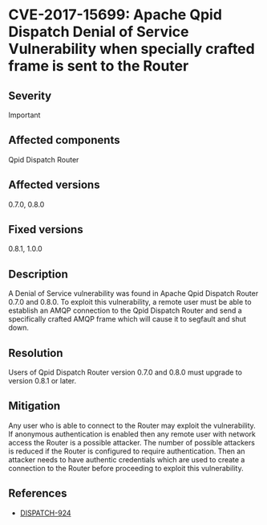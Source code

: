 # CVE-2017-15699: Apache Qpid Dispatch Denial of Service Vulnerability when specially crafted frame is sent to the Router

## Severity

Important

## Affected components

Qpid Dispatch Router

## Affected versions

0.7.0, 0.8.0

## Fixed versions

0.8.1, 1.0.0

## Description

A Denial of Service vulnerability was found in Apache Qpid Dispatch Router 0.7.0 and 0.8.0. To exploit this vulnerability, a remote user must be able to establish an AMQP connection to the Qpid Dispatch Router and send a specifically crafted AMQP frame which will cause it to segfault and shut down.


## Resolution
Users of Qpid Dispatch Router version 0.7.0 and 0.8.0 must upgrade to version 0.8.1 or later.


## Mitigation
Any user who is able to connect to the Router may exploit the vulnerability. If anonymous authentication is enabled then any remote user with network access the Router is a possible attacker. The number of possible attackers is reduced if the Router is configured to require authentication. Then an attacker needs to have authentic credentials which are used to create a connection to the Router before proceeding to exploit this vulnerability.

## References

 - [DISPATCH-924](https://issues.apache.org/jira/browse/DISPATCH-924)


